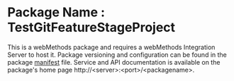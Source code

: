 # Package Name : TestGitFeatureStageProject
This is a webMethods package and requires a webMethods Integration Server to host it. Package versioning and configuration can be found in the package [manifest](./TestGitFeatureStageProject/manifest.v3) file. Service and API documentation is available on the package's home page http://&lt;server&gt;:&lt;port&gt;/&lt;packagename>.